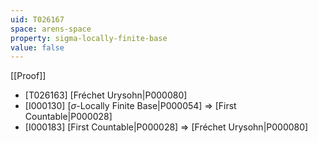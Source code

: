```yaml
---
uid: T026167
space: arens-space
property: sigma-locally-finite-base
value: false
---
```

[[Proof]]

* [T026163] [Fréchet Urysohn|P000080]
* [I000130] [$\sigma$-Locally Finite Base|P000054] => [First Countable|P000028]
* [I000183] [First Countable|P000028] => [Fréchet Urysohn|P000080]

